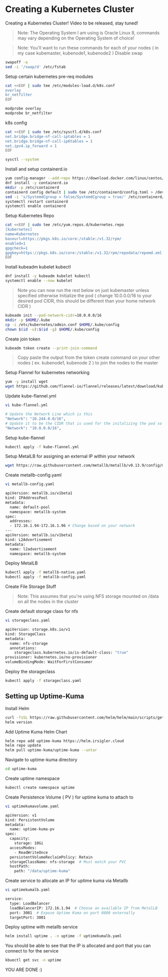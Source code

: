 # Creating a Kubernetes Cluster 
Creating a Kubernetes Cluster! Video to be released, stay tuned!

> Note: The Operating System I am using is Oracle Linux 8, commands may vary depending on the Operating System of choice!

> Note: You'll want to run these commands for each of your nodes ( in my case kubemaster, kubenode1, kubenode2 )
Disable swap 
```sh
swapoff -a
sed -i '/swap/d' /etc/fstab
```

Setup certain kubernetes pre-req modules
```sh
cat <<EOF | sudo tee /etc/modules-load.d/k8s.conf
overlay
br_netfilter
EOF

modprobe overlay
modprobe br_netfilter
```

k8s config  
```sh
cat <<EOF | sudo tee /etc/sysctl.d/k8s.conf
net.bridge.bridge-nf-call-iptables = 1
net.bridge.bridge-nf-call-ip6tables = 1
net.ipv4.ip_forward = 1
EOF

sysctl --system
```

Install and setup containerd.io
```sh
yum config-manager --add-repo https://download.docker.com/linux/centos/docker-ce.repo
dnf install -y containerd.io
mkdir -p /etc/containerd
containerd config default | sudo tee /etc/containerd/config.toml > /dev/null
sed -i 's/SystemdCgroup = false/SystemdCgroup = true/' /etc/containerd/config.toml
systemctl restart containerd
systemctl enable containerd
```

Setup Kubernetes Repo
```sh
cat <<EOF | sudo tee /etc/yum.repos.d/kubernetes.repo
[kubernetes]
name=Kubernetes
baseurl=https://pkgs.k8s.io/core:/stable:/v1.32/rpm/
enabled=1
gpgcheck=1
gpgkey=https://pkgs.k8s.io/core:/stable:/v1.32/rpm/repodata/repomd.xml.key
EOF
```

Install kubeadm kubelet kubectl 
```sh
dnf install -y kubeadm kubelet kubectl
systemctl enable --now kubelet
```

> Note you can now run the rest below on just kubemaster unless specified otherwise
Initialize the pod ( change 10.0.0.0/16 to your desired pod CIDR, this should be different than your home network CIDR )
```sh
kubeadm init --pod-network-cidr=10.0.0.0/16 
mkdir -p $HOME/.kube
cp -i /etc/kubernetes/admin.conf $HOME/.kube/config
chown $(id -u):$(id -g) $HOME/.kube/config
```

Create join token
```sh
kubeadm token create --print-join-command
```

> Copy paste the output from the token create command on your other nodes ( ex. kubenode1, kubenode 2 ) to join the nodes to the master


Setup Flannel for kubernetes networking
```sh
yum -y install wget 
wget https://github.com/flannel-io/flannel/releases/latest/download/kube-flannel.yml
```

Update kube-flannel.yml
```sh
vi kube-flannel.yml
```
```sh
# Update the Network Line which is this
"Network": "10.244.0.0/16",
# Update it to be the CIDR that is used for the initalizing the pod so in this example
"Network": "10.0.0.0/16",
```

Setup kube-flannel
```sh
kubectl apply -f kube-flannel.yml
```

Setup MetalLB for assigning an external IP within your network
```sh
wget https://raw.githubusercontent.com/metallb/metallb/v0.13.9/config/manifests/metallb-native.yaml
```

Create metallb-config.yaml
```sh
vi metallb-config.yaml
```

```sh
apiVersion: metallb.io/v1beta1
kind: IPAddressPool
metadata:
  name: default-pool
  namespace: metallb-system
spec:
  addresses:
  - 172.16.1.94-172.16.1.96 # Change based on your network
---
apiVersion: metallb.io/v1beta1
kind: L2Advertisement
metadata:
  name: l2advertisement
  namespace: metallb-system
```

Deploy MetalLB
```sh
kubectl apply -f metallb-native.yaml
kubectl apply -f metallb-config.yaml
```

Create File Storage Stuff 
> Note: This assumes that you're using NFS storage mounted on /data on all the nodes in the cluster 

Create default storage class for nfs 
```sh
vi storageclass.yaml
```

```sh
apiVersion: storage.k8s.io/v1
kind: StorageClass
metadata:
  name: nfs-storage
  annotations:
    storageclass.kubernetes.io/is-default-class: "true"
provisioner: kubernetes.io/no-provisioner
volumeBindingMode: WaitForFirstConsumer
```

Deploy the storageclass
```sh
kubectl apply -f storageclass.yaml
```

## Setting up Uptime-Kuma
Install Helm 
```sh
curl -fsSL https://raw.githubusercontent.com/helm/helm/main/scripts/get-helm-3 | bash
helm version
```

Add Uptime Kuma Helm Chart
```sh
helm repo add uptime-kuma https://helm.irsigler.cloud
helm repo update
helm pull uptime-kuma/uptime-kuma --untar
```

Navigate to uptime-kuma directory 
```sh
cd uptime-kuma
```

Create uptime namespace
```sh
kubectl create namespace uptime
```

Create Persistence Volume ( PV ) for uptime kuma to attach to 
```sh
vi uptimekumavolume.yaml
```

```sh
apiVersion: v1
kind: PersistentVolume
metadata:
  name: uptime-kuma-pv
spec:
  capacity:
    storage: 10Gi
  accessModes:
    - ReadWriteOnce
  persistentVolumeReclaimPolicy: Retain
  storageClassName: nfs-storage  # Must match your PVC
  hostPath:
    path: "/data/uptime-kuma"
```

Create service to allocate an IP for uptime kuma via Metallb 
```sh
vi uptimekumalb.yaml 
```

```sh
service:
  type: LoadBalancer
  loadBalancerIP: 172.16.1.94  # Choose an available IP from MetalLB
  port: 3001  # Expose Uptime Kuma on port 8080 externally
  targetPort: 3001
```

Deploy uptime with metallb service 
```sh
helm install uptime . -n uptime -f uptimekumalb.yaml 
```

You should be able to see that the IP is allocated and port that you can connect to for the service
```sh
kbuectl get svc -n uptime 
```

YOU ARE DONE :) 